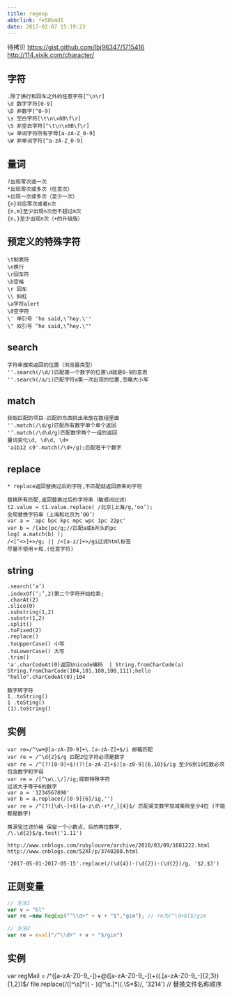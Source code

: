 ```yaml
---
title: regexp
abbrlink: fe58b4d1
date: 2017-02-07 15:19:23
---
```


待拷贝
https://gist.github.com/lbj96347/1715416
http://114.xixik.com/character/

## 字符
```
.除了换行和回车之外的任意字符[^\n\r]
\d 数字字符[0-9]
\D 非数字[^0-9]
\s 空白字符[\t\n\x0B\f\r]
\S 非空白字符[^\t\n\x0B\f\r]
\w 单词字符所有字母[a-zA-Z_0-9]
\W 非单词字符[^a-zA-Z_0-9]
```

## 量词
```
?出现零次或一次
*出现零次或多次（任意次）
+出现一次或多次（至少一次）
{n}对应零次或者n次
{n,m}至少出现n次但不超过m次
{n,}至少出现n次（+的升级版）
```

## 预定义的特殊字符
```
\t制表符
\n换行
\r回车符
\b空格
\r 回车
\\ 斜杠
\a字符alert
\0空字符
\' 单引号 'he said,\’hey.\''
\" 双引号 “he said,\”hey.\""
```

## search
```
字符串搜索返回的位置（浏览器类型）
''.search(/\d/)匹配第一个数字的位置\d就是0-9的意思
''.search(/a/i)匹配字符a第一次出现的位置,忽略大小写
```

## match
```
获取匹配的项目-匹配的东西挑出来放在数组里面
''.match(/\d/g)匹配所有数字单个单个返回
'’.match(/\d\d/g)匹配数字两个一组的返回
量词变化\d, \d\d, \d+
'a1b12 c9'.match(/\d+/g);匹配若干个数字
```

## replace
```
* replace返回替换过后的字符,不匹配就返回原来的字符

替换所有匹配,返回替换过后的字符串（敏感词过滤）
t2.value = t1.value.replace( /北京|上海/g,'oo’);
全局替换字符串（上海和北京为’00’）
var a = 'apc bpc kpc mpc wpc 1pc 22pc'
var b = /[abc]pc/g;//匹配a或b开头的pc
log( a.match(b) );
/<[^<>]+>/g; || /<[a-z/]+>/gi过滤html标签
尽量不使用＊和.(任意字符)
```

## string
```
.search(‘a’)
.indexOf(‘;’,2)第二个字符开始检索;
.charAt(2)
.slice(0)
.substring(1,2)
.substr(1,2)
.split()
.toFixed(2)
.replace()
.toUpperCase() 小写
.toLowerCase() 大写
.trim()
'a'.charCodeAt(0)返回Unicode编码  | String.fromCharCode(a)
String.fromCharCode(104,101,108,108,111);hello
"hello".charCodeAt(0);104

数字转字符
1..toString()
1 .toSting()
(1).toString()
```

## 实例
```
var re=/^\w+@[a-zA-Z0-9]+\.[a-zA-Z]+$/i 邮箱匹配
var re = /^\d{2}$/g 匹配2位字符必须是数字
var re = /^(?![0-9]+$)(?![a-zA-Z]+$)[a-z0-9]{6,10}$/ig 至少6到10位数必须包含数字和字母
var re = /[^\w\.\/]/ig;提取特殊字符
过滤大于等于6的数字
var a = '1234567890'
var b = a.replace(/[0-9]{6}/ig,'')
var re = /^(?![\d\-]+$)[a-z\d\-+*/_]{4}$/ 匹配英文数字加减乘除至少4位 (不能都是数字)

房源宝过滤价格 保留一个小数点，后的两位数字,
/\.\d{2}$/g.test('1.11')

http://www.cnblogs.com/rubylouvre/archive/2010/03/09/1681222.html
http://www.cnblogs.com/52XF/p/3740280.html

'2017-05-01-2017-05-15'.replace(/(\d{4})-(\d{2})-(\d{2})/g, '$2.$3')

```

## 正则变量
```js
// 方法1
var v = "bl"
var re =new RegExp("^\\d+" + v + "$","gim"); // re为/^\d+bl$/gim

// 方法2
var re = eval("/^\\d+" + v + "$/gim")
```

## 实例
var regMail = /^([a-zA-Z0-9_-])+@([a-zA-Z0-9_-])+((.[a-zA-Z0-9_-]{2,3}){1,2})$/
file.replace(/([^\s]*)( - )([^\s.]*)(.\S*$)/, '$3$2$1$4') // 替换文件名称顺序





